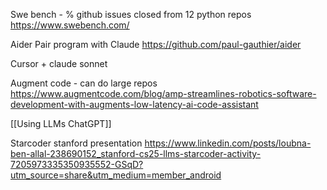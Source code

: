 
Swe bench - % github issues closed from 12 python repos
https://www.swebench.com/

Aider
Pair program with Claude
https://github.com/paul-gauthier/aider

Cursor + claude sonnet

Augment code - can do large repos
https://www.augmentcode.com/blog/amp-streamlines-robotics-software-development-with-augments-low-latency-ai-code-assistant

[[Using LLMs ChatGPT]]

Starcoder stanford presentation
https://www.linkedin.com/posts/loubna-ben-allal-238690152_stanford-cs25-llms-starcoder-activity-7205973335350935552-GSqD?utm_source=share&utm_medium=member_android